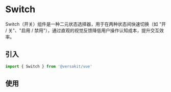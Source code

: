# Switch

Switch（开关）组件是一种二元状态选择器，用于在两种状态间快速切换（如 "开 / 关"、"启用 / 禁用"），通过直观的视觉反馈降低用户操作认知成本，提升交互效率。

<Link link="https://versakit.github.io/Versakit-Vue/storybook/?path=/story/%E7%BB%84%E4%BB%B6-switch-%E5%BC%80%E5%85%B3--basic"/>

## 引入

```typeScript
import { Switch } from '@versakit/vue'
```

## 使用

<demo vue="./example/index.vue" />
